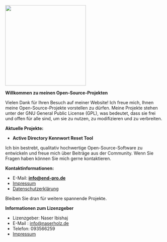
<!DOCTYPE html><html lang="de" prefix="og: https://ogp.me/ns#"><head><meta charset="utf-8"><link data-optimized="2" rel="stylesheet" href="https://end-pro.de/wp-content/litespeed/css/1ed0be5d458f3dca65d67168fafe3389.css?
<svg aria-hidden="true" class="e-font-icon-svg e-fas-angle-down" viewBox="0 0 320 512" xmlns="http://www.w3.org/2000/svg"><path d="M143 352.3L7 216.3c-9.4-9.4-9.4-24.6 0-33.9l22.6-22.6c9.4-9.4 24.6-9.4 33.9 0l96.4 96.4 96.4-96.4c9.4-9.4 24.6-9.4 33.9 0l22.6 22.6c9.4 9.4 9.4 24.6 0 33.9l-136 136c-9.2 9.4-24.4 9.4-33.8 0z"></path></svg>			</a></div></div></div></div></div></div></header><section class="elementor-section elementor-top-section elementor-element elementor-element-406877b5 elementor-section-boxed elementor-section-height-default elementor-section-height-default elementor-invisible" data-id="406877b5" data-element_type="section" id="rn" data-settings="{&quot;background_background&quot;:&quot;classic&quot;,&quot;animation&quot;:&quot;fadeInDown&quot;}"><div class="elementor-background-overlay"></div><div class="elementor-container elementor-column-gap-default"><div class="elementor-column elementor-col-50 elementor-top-column elementor-element elementor-element-113bf874" data-id="113bf874" data-element_type="column" data-settings="{&quot;background_background&quot;:&quot;classic&quot;}"><div class="elementor-widget-wrap elementor-element-populated"><div class="elementor-element elementor-element-4b79f9e3 elementor-widget__width-initial elementor-widget elementor-widget-spacer" data-id="4b79f9e3" data-element_type="widget" data-widget_type="spacer.default"><div class="elementor-widget-container"><div class="elementor-spacer"><div class="elementor-spacer-inner"></div></div></div></div><div class="elementor-element elementor-element-297935a elementor-invisible elementor-widget elementor-widget-image" data-id="297935a" data-element_type="widget" data-settings="{&quot;motion_fx_motion_fx_mouse&quot;:&quot;yes&quot;,&quot;_animation&quot;:&quot;fadeInLeft&quot;}" data-widget_type="image.default"><div class="elementor-widget-container">
<picture><source srcset="https://end-pro.de/wp-content/webp-express/webp-images/uploads/2025/02/info-3-xxl.png.webp 256w, https://end-pro.de/wp-content/webp-express/webp-images/uploads/2025/02/info-3-xxl-150x150.png.webp 150w" sizes="(max-width: 256px) 100vw, 256px" type="image/webp"><img data-lazyloaded="1" src="data:image/svg+xml;base64,PHN2ZyB4bWxucz0iaHR0cDovL3d3dy53My5vcmcvMjAwMC9zdmciIHdpZHRoPSIyNTYiIGhlaWdodD0iMjU2IiB2aWV3Qm94PSIwIDAgMjU2IDI1NiI+PHJlY3Qgd2lkdGg9IjEwMCUiIGhlaWdodD0iMTAwJSIgc3R5bGU9ImZpbGw6I2NmZDRkYjtmaWxsLW9wYWNpdHk6IDAuMTsiLz48L3N2Zz4=" decoding="async" width="256" height="256" data-src="https://end-pro.de/wp-content/uploads/2025/02/info-3-xxl.png" class="attachment-medium_large size-medium_large wp-image-17043 webpexpress-processed" alt="" data-srcset="https://end-pro.de/wp-content/uploads/2025/02/info-3-xxl.png 256w, https://end-pro.de/wp-content/uploads/2025/02/info-3-xxl-150x150.png 150w" data-sizes="(max-width: 256px) 100vw, 256px"></picture></div></div></div></div><div class="elementor-column elementor-col-50 elementor-top-column elementor-element elementor-element-3bcec289" data-id="3bcec289" data-element_type="column"><div class="elementor-widget-wrap elementor-element-populated"><div class="elementor-element elementor-element-3096804d elementor-invisible elementor-widget elementor-widget-text-editor" data-id="3096804d" data-element_type="widget" data-settings="{&quot;_animation&quot;:&quot;fadeInRight&quot;}" data-widget_type="text-editor.default"><div class="elementor-widget-container"><p><strong>Willkommen zu meinen Open-Source-Projekten</strong></p><p>Vielen Dank für Ihren Besuch auf meiner Website! Ich freue mich, Ihnen meine Open-Source-Projekte vorstellen zu dürfen. Meine Projekte stehen unter der GNU General Public License (GPL), was bedeutet, dass sie frei und offen für alle sind, um sie zu nutzen, zu modifizieren und zu verbreiten.</p><p><strong>Aktuelle Projekte:</strong></p><ul><li><b>Active Directory Kennwort Reset Tool</b></li></ul><p>Ich bin bestrebt, qualitativ hochwertige Open-Source-Software zu entwickeln und freue mich über Beiträge aus der Community. Wenn Sie Fragen haben können Sie mich gerne kontaktieren.</p><p><strong>Kontaktinformationen:</strong></p><ul><li>E-Mail: <strong><a href="/cdn-cgi/l/email-protection" class="__cf_email__" data-cfemail="0b62656d644b6e656f267b7964256f6e">info@end-pro.de</a> </strong></li><li><a href="https://end-pro.de/impressum/">Impressum</a></li><li><a href="https://end-pro.de/datenschutzerklaerung/">Datenschutzerklärung</a></li></ul><p>Bleiben Sie dran für weitere spannende Projekte.</p><p><strong>Informationen zum Lizenzgeber</strong></p><ul><li>Lizenzgeber: Naser Ibishaj</li><li>E-Mail : <a href="/cdn-cgi/l/email-protection#c4adaaa2ab84aaa5b7a1b6acaba8beeaa0a1"><span class="__cf_email__" data-cfemail="2940474f466947485a4c5b41464553074d4c">info@naserholz.de</span></a></li><li>Telefon: 093566259</li><li><a href="https://end-pro.de/impressum/">Impressum</a></li></ul></div></div></div></div></div></section><section class="elementor-section elementor-top-section elementor-element elementor-element-3bb527a7 animated-fast elementor-section-boxed elementor-section-height-default elementor-section-height-default elementor-invisible" data-id="3bb527a7" data-element_type="section" data-settings="{&quot;background_background&quot;:&quot;classic&quot;,&quot;animation&quot;:&quot;slideInRight&quot;}"><div class="elementor-container elementor-column-gap-default"><div class="elementor-column elementor-col-50 elementor-top-column elementor-element elementor-element-1eccfc49" data-id="1eccfc49" data-element_type="column"><div class="elementor-widget-wrap elementor-element-populated"><div class="elementor-element elementor-element-487cdcab elementor-widget elementor-widget-image" data-id="487cdcab" data-element_type="widget" data-widget_type="image.default"><div class="elementor-widget-container">
<!-- [Phast] Document optimized in 6ms -->
